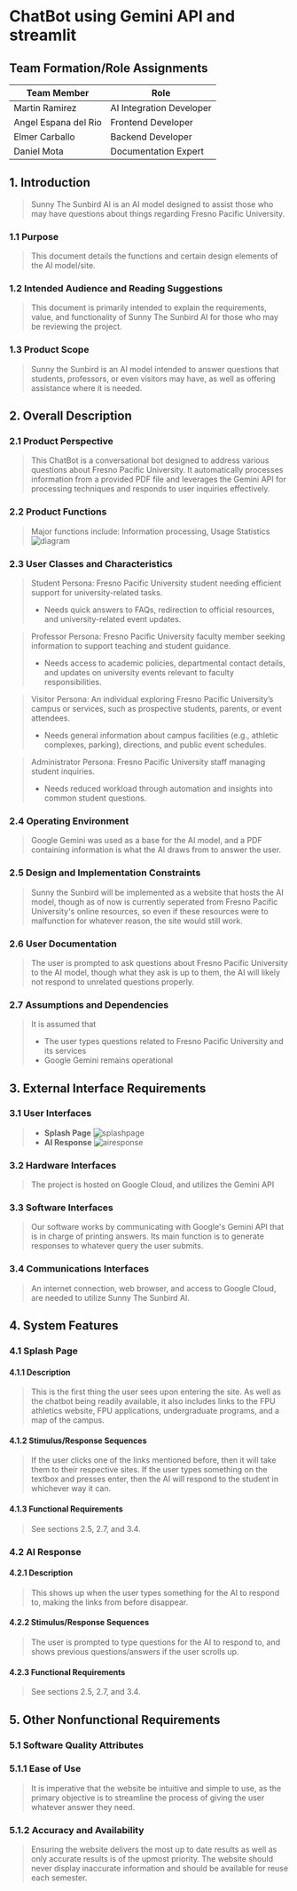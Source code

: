 # ChatBot using Gemini API and streamlit

 ## Team Formation/Role Assignments
 | Team Member | Role |
---|---
| Martin Ramirez | AI Integration Developer |
| Angel Espana del Rio | Frontend Developer |
| Elmer Carballo | Backend Developer |
| Daniel Mota | Documentation Expert |

## 1. Introduction
>Sunny The Sunbird AI is an AI model designed to assist those who may have questions about things regarding Fresno Pacific University.

### 1.1 Purpose 
>This document details the functions and certain design elements of the AI model/site.

### 1.2 Intended Audience and Reading Suggestions
>This document is primarily intended to explain the requirements, value, and functionality of Sunny The Sunbird AI for those who may be reviewing the project.

### 1.3 Product Scope
>Sunny the Sunbird is an AI model intended to answer questions that students, professors, or even visitors may have, as well as offering assistance where it is needed.

## 2. Overall Description

### 2.1 Product Perspective
>This ChatBot is a conversational bot designed to address various questions about Fresno Pacific University. It automatically processes information from a provided PDF file and leverages the Gemini API for processing techniques and responds to user inquiries effectively.
### 2.2 Product Functions
>Major functions include: Information processing, Usage Statistics
![diagram](use_case_diagram.png)

### 2.3 User Classes and Characteristics
>Student Persona: Fresno Pacific University student needing efficient support for university-related tasks. 
>- Needs quick answers to FAQs, redirection to official resources, and university-related event updates.

>Professor Persona: Fresno Pacific University faculty member seeking information to support teaching and student guidance. 
>- Needs access to academic policies, departmental contact details, and updates on university events relevant to faculty responsibilities.

>Visitor Persona: An individual exploring Fresno Pacific University’s campus or services, such as prospective students, parents, or event attendees. 
>- Needs general information about campus facilities (e.g., athletic complexes, parking), directions, and public event schedules. 

>Administrator Persona: Fresno Pacific University staff managing student inquiries. 
>- Needs reduced workload through automation and insights into common student questions.

### 2.4 Operating Environment
>Google Gemini was used as a base for the AI model, and a PDF containing information is what the AI draws from to answer the user.

### 2.5 Design and Implementation Constraints
>Sunny the Sunbird will be implemented as a website that hosts the AI model, though as of now is currently seperated from Fresno Pacific University's online resources, so even if these resources were to malfunction for whatever reason, the site would still work.

### 2.6 User Documentation
>The user is prompted to ask questions about Fresno Pacific University to the AI model, though what they ask is up to them, the AI will likely not respond to unrelated questions properly.

### 2.7 Assumptions and Dependencies
>It is assumed that
>* The user types questions related to Fresno Pacific University and its services
>* Google Gemini remains operational

## 3. External Interface Requirements

### 3.1 User Interfaces

> * **Splash Page**
![splashpage](splashpage.png)
> * **AI Response**
![airesponse](airesponse.png)

### 3.2 Hardware Interfaces
>The project is hosted on Google Cloud, and utilizes the Gemini API

### 3.3 Software Interfaces
>Our software works by communicating with Google's Gemini API that is in charge of printing answers. Its main function is to generate responses to whatever query the user submits.

### 3.4 Communications Interfaces
>An internet connection, web browser, and access to Google Cloud, are needed to utilize Sunny The Sunbird AI.

## 4. System Features
### 4.1 Splash Page
#### 4.1.1 Description
>This is the first thing the user sees upon entering the site. As well as the chatbot being readily available, it also includes links to the FPU athletics website, FPU applications, undergraduate programs, and a map of the campus.

#### 4.1.2 Stimulus/Response Sequences
>If the user clicks one of the links mentioned before, then it will take them to their respective sites. If the user types something on the textbox and presses enter, then the AI will respond to the student in whichever way it can.

#### 4.1.3 Functional Requirements
>See sections 2.5, 2.7, and 3.4.


### 4.2 AI Response
#### 4.2.1 Description
>This shows up when the user types something for the AI to respond to, making the links from before disappear.

#### 4.2.2 Stimulus/Response Sequences
>The user is prompted to type questions for the AI to respond to, and shows previous questions/answers if the user scrolls up.

#### 4.2.3 Functional Requirements
> See sections 2.5, 2.7, and 3.4.


## 5. Other Nonfunctional Requirements

### 5.1 Software Quality Attributes
### 5.1.1 Ease of Use
>It is imperative that the website be intuitive and simple to use, as the primary objective is to streamline the process of giving the user whatever answer they need.

### 5.1.2 Accuracy and Availability
>Ensuring the website delivers the most up to date results as well as only accurate results is of the upmost priority. The website should never display inaccurate information and should be available for reuse each semester.
